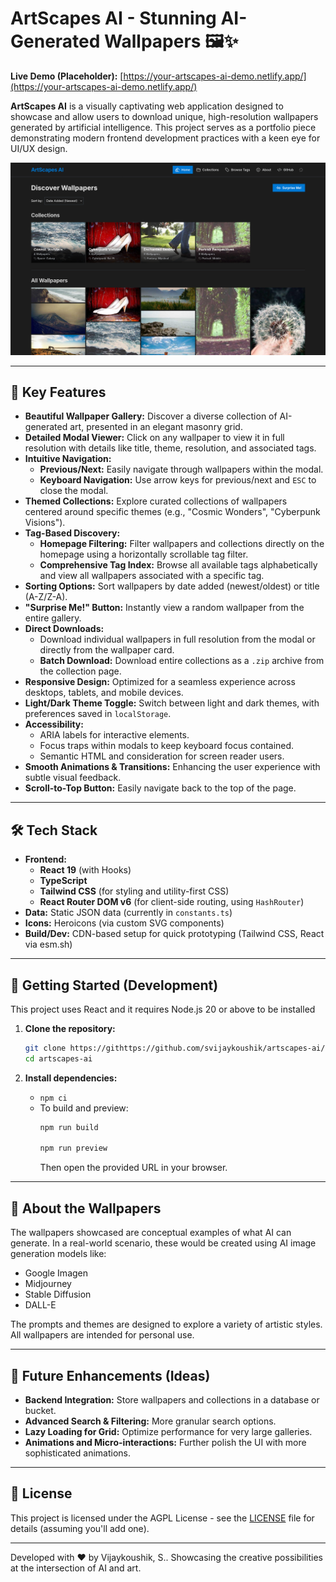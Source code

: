 
# ArtScapes AI - Stunning AI-Generated Wallpapers 🖼️✨

**Live Demo (Placeholder):** [https://your-artscapes-ai-demo.netlify.app/](https://your-artscapes-ai-demo.netlify.app/) <!-- Replace with your actual demo link -->

**ArtScapes AI** is a visually captivating web application designed to showcase and allow users to download unique, high-resolution wallpapers generated by artificial intelligence. This project serves as a portfolio piece demonstrating modern frontend development practices with a keen eye for UI/UX design.

![ArtScapes AI Screenshot Placeholder](./public/screenshot.png)

---

## 🌟 Key Features

*   **Beautiful Wallpaper Gallery:** Discover a diverse collection of AI-generated art, presented in an elegant masonry grid.
*   **Detailed Modal Viewer:** Click on any wallpaper to view it in full resolution with details like title, theme, resolution, and associated tags.
*   **Intuitive Navigation:**
    *   **Previous/Next:** Easily navigate through wallpapers within the modal.
    *   **Keyboard Navigation:** Use arrow keys for previous/next and `ESC` to close the modal.
*   **Themed Collections:** Explore curated collections of wallpapers centered around specific themes (e.g., "Cosmic Wonders", "Cyberpunk Visions").
*   **Tag-Based Discovery:**
    *   **Homepage Filtering:** Filter wallpapers and collections directly on the homepage using a horizontally scrollable tag filter.
    *   **Comprehensive Tag Index:** Browse all available tags alphabetically and view all wallpapers associated with a specific tag.
*   **Sorting Options:** Sort wallpapers by date added (newest/oldest) or title (A-Z/Z-A).
*   **"Surprise Me!" Button:** Instantly view a random wallpaper from the entire gallery.
*   **Direct Downloads:**
    *   Download individual wallpapers in full resolution from the modal or directly from the wallpaper card.
    *   **Batch Download:** Download entire collections as a `.zip` archive from the collection page.
*   **Responsive Design:** Optimized for a seamless experience across desktops, tablets, and mobile devices.
*   **Light/Dark Theme Toggle:** Switch between light and dark themes, with preferences saved in `localStorage`.
*   **Accessibility:**
    *   ARIA labels for interactive elements.
    *   Focus traps within modals to keep keyboard focus contained.
    *   Semantic HTML and consideration for screen reader users.
*   **Smooth Animations & Transitions:** Enhancing the user experience with subtle visual feedback.
*   **Scroll-to-Top Button:** Easily navigate back to the top of the page.

---

## 🛠️ Tech Stack

*   **Frontend:**
    *   **React 19** (with Hooks)
    *   **TypeScript**
    *   **Tailwind CSS** (for styling and utility-first CSS)
    *   **React Router DOM v6** (for client-side routing, using `HashRouter`)
*   **Data:** Static JSON data (currently in `constants.ts`)
*   **Icons:** Heroicons (via custom SVG components)
*   **Build/Dev:** CDN-based setup for quick prototyping (Tailwind CSS, React via esm.sh)

---

## 🚀 Getting Started (Development)

This project uses React and it requires Node.js 20 or above to be installed

1.  **Clone the repository:**
    ```bash
    git clone https://githttps://github.com/svijaykoushik/artscapes-ai/
    cd artscapes-ai
    ```

2.  **Install dependencies:**
    *   `npm ci`
    *   To build and preview:
        ```bash
        npm run build

        npm run preview
        ```
        Then open the provided URL in your browser.

---

## 🎨 About the Wallpapers

The wallpapers showcased are conceptual examples of what AI can generate. In a real-world scenario, these would be created using AI image generation models like:
*   Google Imagen
*   Midjourney
*   Stable Diffusion
*   DALL-E

The prompts and themes are designed to explore a variety of artistic styles. All wallpapers are intended for personal use.

---

## 🔮 Future Enhancements (Ideas)

*   **Backend Integration:** Store wallpapers and collections in a database or bucket.
*   **Advanced Search & Filtering:** More granular search options.
*   **Lazy Loading for Grid:** Optimize performance for very large galleries.
*   **Animations and Micro-interactions:** Further polish the UI with more sophisticated animations.

---

## 📄 License

This project is licensed under the AGPL License - see the [LICENSE](LICENSE) file for details (assuming you'll add one).

---

Developed with ❤️ by Vijaykoushik, S..
Showcasing the creative possibilities at the intersection of AI and art.
